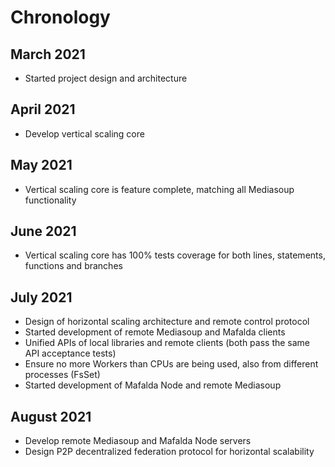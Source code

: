 # Chronology

## March 2021

- Started project design and architecture

## April 2021

- Develop vertical scaling core

## May 2021

- Vertical scaling core is feature complete, matching all Mediasoup
  functionality

## June 2021

- Vertical scaling core has 100% tests coverage for both lines, statements,
  functions and branches

## July 2021

- Design of horizontal scaling architecture and remote control protocol
- Started development of remote Mediasoup and Mafalda clients
- Unified APIs of local libraries and remote clients (both pass the same API
  acceptance tests)
- Ensure no more Workers than CPUs are being used, also from different processes
  (FsSet)
- Started development of Mafalda Node and remote Mediasoup

## August 2021

- Develop remote Mediasoup and Mafalda Node servers
- Design P2P decentralized federation protocol for horizontal scalability
